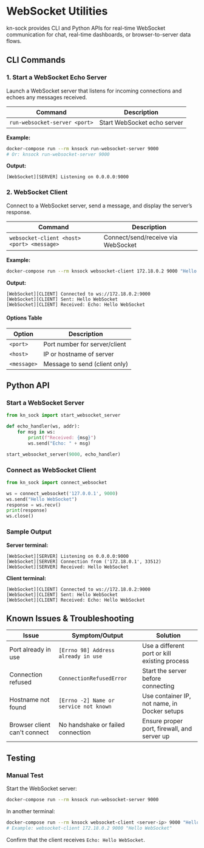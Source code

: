 # WebSocket Utilities

kn-sock provides CLI and Python APIs for real-time WebSocket communication for chat, real-time dashboards, or browser-to-server data flows.

## CLI Commands

### 1. Start a WebSocket Echo Server

Launch a WebSocket server that listens for incoming connections and echoes any messages received.

| Command                                   | Description                   |
|--------------------------------------------|-------------------------------|
| `run-websocket-server <port>`              | Start WebSocket echo server   |

**Example:**
```sh
docker-compose run --rm knsock run-websocket-server 9000
# Or: knsock run-websocket-server 9000
```
**Output:**
```
[WebSocket][SERVER] Listening on 0.0.0.0:9000
```

### 2. WebSocket Client

Connect to a WebSocket server, send a message, and display the server’s response.

| Command                                       | Description                   |
|-----------------------------------------------|-------------------------------|
| `websocket-client <host> <port> <message>`    | Connect/send/receive via WebSocket |

**Example:**
```sh
docker-compose run --rm knsock websocket-client 172.18.0.2 9000 "Hello WebSocket"
```
**Output:**
```
[WebSocket][CLIENT] Connected to ws://172.18.0.2:9000
[WebSocket][CLIENT] Sent: Hello WebSocket
[WebSocket][CLIENT] Received: Echo: Hello WebSocket
```

#### Options Table
| Option        | Description                           |
|---------------|---------------------------------------|
| `<port>`      | Port number for server/client         |
| `<host>`      | IP or hostname of server             |
| `<message>`   | Message to send (client only)        |

## Python API

### Start a WebSocket Server
```python
from kn_sock import start_websocket_server

def echo_handler(ws, addr):
    for msg in ws:
        print(f"Received: {msg}")
        ws.send("Echo: " + msg)

start_websocket_server(9000, echo_handler)
```

### Connect as WebSocket Client
```python
from kn_sock import connect_websocket

ws = connect_websocket('127.0.0.1', 9000)
ws.send("Hello WebSocket")
response = ws.recv()
print(response)
ws.close()
```

### Sample Output
**Server terminal:**
```
[WebSocket][SERVER] Listening on 0.0.0.0:9000
[WebSocket][SERVER] Connection from ('172.18.0.1', 33512)
[WebSocket][SERVER] Received: Hello WebSocket
```

**Client terminal:**
```
[WebSocket][CLIENT] Connected to ws://172.18.0.2:9000
[WebSocket][CLIENT] Sent: Hello WebSocket
[WebSocket][CLIENT] Received: Echo: Hello WebSocket
```

## Known Issues & Troubleshooting
| Issue                        | Symptom/Output                              | Solution                                           |
|------------------------------|---------------------------------------------|----------------------------------------------------|
| Port already in use          | `[Errno 98] Address already in use`         | Use a different port or kill existing process      |
| Connection refused           | `ConnectionRefusedError`                    | Start the server before connecting                 |
| Hostname not found           | `[Errno -2] Name or service not known`      | Use container IP, not name, in Docker setups       |
| Browser client can't connect | No handshake or failed connection           | Ensure proper port, firewall, and server up        |

## Testing
### Manual Test
Start the WebSocket server:
```sh
docker-compose run --rm knsock run-websocket-server 9000
```

In another terminal:
```sh
docker-compose run --rm knsock websocket-client <server-ip> 9000 "Hello WebSocket"
# Example: websocket-client 172.18.0.2 9000 "Hello WebSocket"
```

Confirm that the client receives `Echo: Hello WebSocket`.